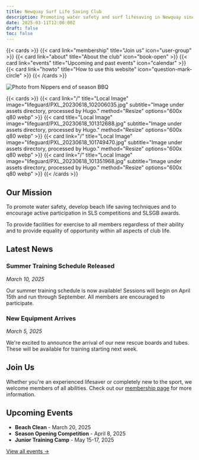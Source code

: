 ```yaml
---
title: Newquay Surf Life Saving Club
description: Promoting water safety and surf lifesaving in Newquay since 1975
date: 2025-03-11T12:00:00Z
draft: false
toc: false
---
```


{{< cards >}}
  {{< card link="membership" title="Join us" icon="user-group" >}}
  {{< card link="about" title="About the club" icon="book-open" >}}
  {{< card link="events" title="Upcoming and past events" icon="calendar" >}}
  {{< card link="howto" title="How to use this website" icon="question-mark-circle" >}}
{{< /cards >}}

![Photo from Nippers end of season BBQ](/bbq/PXL_20240721_103215432.jpg 'Photo from Nippers end of season BBQ, 2024')

{{< cards >}}
    {{< card link="/" title="Local Image" image="lifeguard/PXL_20230618_102006035.jpg" subtitle="Image under assets directory, processed by Hugo." method="Resize" options="600x q80 webp" >}}
    {{< card title="Local Image" image="lifeguard/PXL_20230618_101312688.jpg" subtitle="Image under assets directory, processed by Hugo." method="Resize" options="600x q80 webp" >}}
    {{< card link="/" title="Local Image" image="lifeguard/PXL_20230618_101749470.jpg" subtitle="Image under assets directory, processed by Hugo." method="Resize" options="600x q80 webp" >}}
    {{< card link="/" title="Local Image" image="lifeguard/PXL_20230618_101351968.jpg" subtitle="Image under assets directory, processed by Hugo." method="Resize" options="600x q80 webp" >}}
{{< /cards >}}

## Our Mission

To promote water safety, develop beach life saving techniques and to encourage active participation in SLS competitions and SLSGB awards.

To provide facilities for exercise to all members regardless of their ability and to provide equality of opportunity within all aspects of club life.

## Latest News

### Summer Training Schedule Released
*March 10, 2025*

Our summer training schedule is now available! Sessions will begin on April 15th and run through September. All members are encouraged to participate.

### New Equipment Arrives
*March 5, 2025*

We're excited to announce the arrival of our new rescue boards and tubes. These will be available for training starting next week.

## Join Us

Whether you're an experienced lifesaver or completely new to the sport, we welcome members of all abilities. Check out our [membership page](/membership/) for more information.

## Upcoming Events

- **Beach Clean** - March 20, 2025
- **Season Opening Competition** - April 8, 2025
- **Junior Training Camp** - May 15-17, 2025

[View all events →](/events/)
